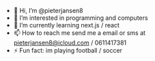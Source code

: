- 👋 Hi, I’m @pieterjansen8
- 👀 I’m interested in programming and computers  
- 🌱 I’m currently learning next.js / react
- 📫 How to reach me send me a email or sms at pieterjansen8@icloud.com / 0611417381
- ⚡ Fun fact: im playing football / soccer
